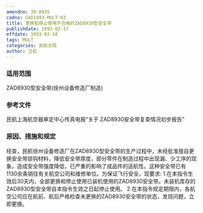 ```yaml
---
amendno: 39-0935
cadno: CAD1993-MULT-03
title: 更换和停止使用不合格的ZAD8930型安全带
publishdate: 1993-02-17
effdate: 1993-02-18
tags: MULT
categories: 民航总局
author: 汪虹
---
```


### 适用范围 
ZAD8930型安全带(徐州设备修造厂制造)

### 参考文件
民航上海航空器审定中心传真电报“关于 ZAD8930安全带复查情况初步报告”

### 原因、措施和规定 
经查，民航徐州设备修造厂在ZAD8930型安全带的生产过程中，未经批准擅自更换安全带锁钩材料，降低安全带厚度，部分零件在制造过程中出现漏、少工序的现象，造成安全带强度降低，已严重的影响了成品件的适航性。这种安全带已有1130余条销往有关航空公司和维修单位。为保证飞行安全，现要求: 
    1.在本指令生效后30天内，全部更换和停止使用已装机使用的ZAD8930安全带。未装机库存的ZAD8930型安全带自本指令生效之日起停止使用。 
    2.在本指令规定期限内，各航空公司应在航前、航后严格检查未更换的ZAD8930安全带的状态，发现问题，立即更换。

